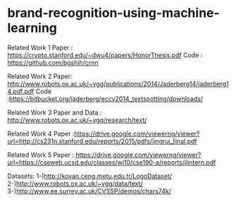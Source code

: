 # brand-recognition-using-machine-learning

Related Work 1
Paper : https://crypto.stanford.edu/~dwu4/papers/HonorThesis.pdf 
Code : https://github.com/bgshih/crnn

Related Work 2
Paper:  http://www.robots.ox.ac.uk/~vgg/publications/2014/Jaderberg14/jaderberg14.pdf.pdf
Code :https://bitbucket.org/jaderberg/eccv2014_textspotting/downloads/

Related Work 3
Paper and Data : http://www.robots.ox.ac.uk/~vgg/research/text/

Related Work 4
Paper :https://drive.google.com/viewerng/viewer?url=http://cs231n.stanford.edu/reports/2015/pdfs/jingrui_final.pdf

Related Work 5
Paper : https://drive.google.com/viewerng/viewer?url=https://cseweb.ucsd.edu/classes/wi10/cse190-a/reports/jlintern.pdf


Datasets: 
1-)http://kovan.ceng.metu.edu.tr/LogoDataset/
2-)http://www.robots.ox.ac.uk/~vgg/data/text/
3-)http://www.ee.surrey.ac.uk/CVSSP/demos/chars74k/

